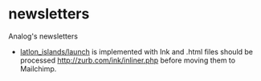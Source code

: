 newsletters
===========

Analog's newsletters

* [latlon_islands/launch](latlon_islands/launch) is implemented with Ink and .html files should be processed http://zurb.com/ink/inliner.php before moving them to Mailchimp.
